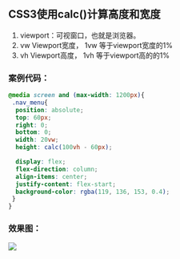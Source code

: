 ## **CSS3使用calc()计算高度和宽度**

1. viewport：可视窗口，也就是浏览器。
2. vw Viewport宽度， 1vw 等于viewport宽度的1%
3. vh Viewport高度， 1vh 等于viewport高的的1%

### 案例代码：

```css
@media screen and (max-width: 1200px){
 .nav_menu{
  position: absolute;
  top: 60px;
  right: 0;
  bottom: 0;
  width: 20vw;
  height: calc(100vh - 60px);

  display: flex;
  flex-direction: column;
  align-items: center;
  justify-content: flex-start;
  background-color: rgba(119, 136, 153, 0.4);
 }
}
```



### 效果图：

![](C:\Users\Administrator\Desktop\项目笔记\响应式导航栏\image-20210315103345585.png)

